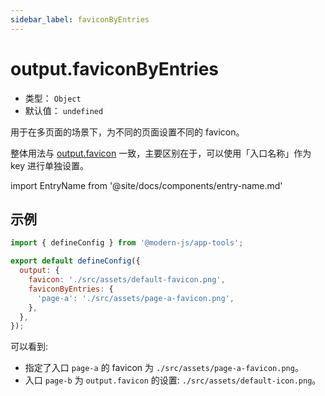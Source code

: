 ```yaml
---
sidebar_label: faviconByEntries
---
```


# output.faviconByEntries



- 类型： `Object`
- 默认值： `undefined`

用于在多页面的场景下，为不同的页面设置不同的 favicon。

整体用法与 [output.favicon](/docs/configure/app/output/favicon) 一致，主要区别在于，可以使用「入口名称」作为 key 进行单独设置。

import EntryName from '@site/docs/components/entry-name.md'

<EntryName />

## 示例

```js title="modern.config.js"
import { defineConfig } from '@modern-js/app-tools';

export default defineConfig({
  output: {
    favicon: './src/assets/default-favicon.png',
    faviconByEntries: {
      'page-a': './src/assets/page-a-favicon.png',
    },
  },
});
```

可以看到:

- 指定了入口 `page-a` 的 favicon 为 `./src/assets/page-a-favicon.png`。
- 入口 `page-b` 为 `output.favicon` 的设置: `./src/assets/default-icon.png`。
